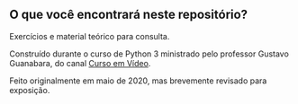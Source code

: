 ## O que você encontrará neste repositório?

Exercícios e material teórico para consulta.

Construído durante o curso de Python 3 ministrado pelo professor Gustavo Guanabara, do canal [Curso em Vídeo](https://www.youtube.com/watch?v=nIHq1MtJaKs&list=PLHz_AreHm4dm6wYOIW20Nyg12TAjmMGT-).

Feito originalmente em maio de 2020, mas brevemente revisado para exposição.
